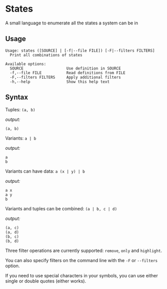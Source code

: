# States
A small language to enumerate all the states a system can be in

## Usage
```
Usage: states ([SOURCE] | [-f|--file FILE]) [-F|--filters FILTERS]
  Print all combinations of states

Available options:
  SOURCE                   Use definition in SOURCE
  -f,--file FILE           Read definitions from FILE
  -F,--filters FILTERS     Apply additional filters
  -h,--help                Show this help text

```

## Syntax
Tuples: `(a, b)`

_output:_
```
(a, b)
```

Variants: `a | b`

_output:_
```
a
b
```

Variants can have data: `a (x | y) | b`

_output:_
```
a x
a y
b
```

Variants and tuples can be combined: `(a | b, c | d)`

_output:_
```
(a, c)
(a, d)
(b, c)
(b, d)
```

Three filter operations are currently supported: `remove`, `only` and `highlight`.

You can also specify filters on the command line with the `-F` or `--filters` option.

If you need to use special characters in your symbols, you can use either single or double quotes (either works).
